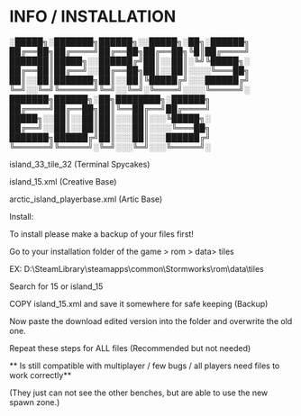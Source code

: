# INFO / INSTALLATION
░█████╗░███████╗██████╗░░█████╗░██╗░██████╗
██╔══██╗██╔════╝██╔══██╗██╔══██╗╚█║██╔════╝
███████║█████╗░░██████╔╝██║░░██║░╚╝╚█████╗░
██╔══██║██╔══╝░░██╔══██╗██║░░██║░░░░╚═══██╗
██║░░██║███████╗██║░░██║╚█████╔╝░░░██████╔╝
╚═╝░░╚═╝╚══════╝╚═╝░░╚═╝░╚════╝░░░░╚═════╝░
███████╗██████╗░██╗████████╗░██████╗
██╔════╝██╔══██╗██║╚══██╔══╝██╔════╝
█████╗░░██║░░██║██║░░░██║░░░╚█████╗░
██╔══╝░░██║░░██║██║░░░██║░░░░╚═══██╗
███████╗██████╔╝██║░░░██║░░░██████╔╝
╚══════╝╚═════╝░╚═╝░░░╚═╝░░░╚═════╝░

island_33_tile_32 (Terminal Spycakes)

island_15.xml (Creative Base)

arctic_island_playerbase.xml (Artic Base)

Install:

To install please make a backup of your files first!

Go to your installation folder of the game > rom > data> tiles

EX: D:\SteamLibrary\steamapps\common\Stormworks\rom\data\tiles

Search for 15 or island_15

COPY island_15.xml and save it somewhere for safe keeping (Backup)

Now paste the download edited version into the folder and overwrite the old one.

Repeat these steps for ALL files (Recommended but not needed)

** Is still compatible with multiplayer / few bugs / all players need files to work correctly**

(They just can not see the other benches, but are able to use the new spawn zone.)
